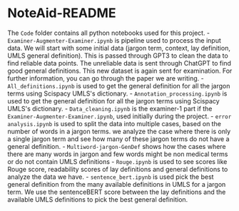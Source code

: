 # NoteAid-README

The `Code` folder contains all python notebooks used for this project.
    - `Examiner-Augmenter-Examiner.ipynb` is pipeline used to process the input data. We will start with some initial data (jargon term, context, lay definition, UMLS general definition). This is passed through GPT3 to clean the data to find reliable data points. The unreliable data is sent through ChatGPT to find good general definitions. This new dataset is again sent for examination. For further information, you can go through the paper we are writing.
    - `All_definitions.ipynb` is used to get the general definition for all the jargon terms using Scispacy UMLS's dictionary.
    - `Annotation_processing.ipynb` is used to get the general definition for all the jargon terms using Scispacy UMLS's dictionary.
    - `Data_cleaning.ipynb` is the examiner-1 part if the `Examiner-Augmenter-Examiner.ipynb`, used initially during the project.
    - `error analysis.ipynb` is used to split the data into multiple cases, based on the number of words in a jargon terms. we analyze the case where there is only a single jargon term and see how many of these jargon terms do not have a general definition.
    - `Multiword-jargon-GenDef` shows how the cases where there are many words in jargon and few words might be non medical terms or do not contain UMLS definitions
    - `Rouge.ipynb` is used to see scores like Rouge score, readability scores of lay definitions and general definitions to analyze the data we have.
    - `sentence_bert.ipynb` is used pick the best general definition from the many available definitions in UMLS for a jargon term. We use the sentenceBERT score between the lay definitions and the available UMLS definitions to pick the best general definition.
 